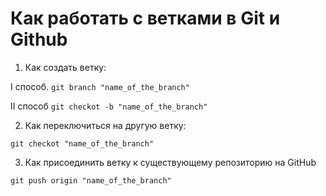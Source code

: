 # Как работать с ветками в Git и Github
1. Как создать ветку:

I способ. `git branch "name_of_the_branch"`

II способ `git checkot -b "name_of_the_branch"`

2. Как переключиться на другую ветку:

`git checkot "name_of_the_branch"`

3. Как присоединить ветку к существующему репозиторию на GitHub

`git push origin "name_of_the_branch"`